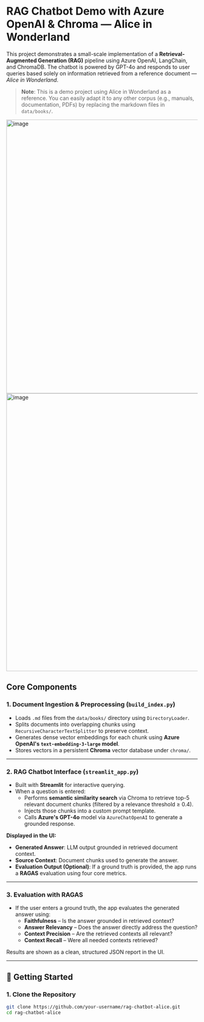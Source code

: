 # RAG Chatbot Demo with Azure OpenAI & Chroma — Alice in Wonderland

This project demonstrates a small-scale implementation of a **Retrieval-Augmented Generation (RAG)** pipeline using Azure OpenAI, LangChain, and ChromaDB. The chatbot is powered by GPT-4o and responds to user queries based solely on information retrieved from a reference document — *Alice in Wonderland*.

> **Note**: This is a demo project using Alice in Wonderland as a reference. You can easily adapt it to any other corpus (e.g., manuals, documentation, PDFs) by replacing the markdown files in `data/books/`.

<img width="719" alt="image" src="https://github.com/user-attachments/assets/2dc4e3a3-9029-432f-851d-68ed78398b06" />

<img width="730" alt="image" src="https://github.com/user-attachments/assets/07fba8c5-62f0-44c5-8019-7a97f6d10e9a" />

## Core Components

### 1. Document Ingestion & Preprocessing (`build_index.py`)
- Loads `.md` files from the `data/books/` directory using `DirectoryLoader`.
- Splits documents into overlapping chunks using `RecursiveCharacterTextSplitter` to preserve context.
- Generates dense vector embeddings for each chunk using **Azure OpenAI's `text-embedding-3-large` model**.
- Stores vectors in a persistent **Chroma** vector database under `chroma/`.

---

### 2. RAG Chatbot Interface (`streamlit_app.py`)
- Built with **Streamlit** for interactive querying.
- When a question is entered:
  - Performs **semantic similarity search** via Chroma to retrieve top-5 relevant document chunks (filtered by a relevance threshold ≥ 0.4).
  - Injects those chunks into a custom prompt template.
  - Calls **Azure's GPT-4o** model via `AzureChatOpenAI` to generate a grounded response.

**Displayed in the UI:**
- **Generated Answer**: LLM output grounded in retrieved document context.
- **Source Context**: Document chunks used to generate the answer.
- **Evaluation Output (Optional)**: If a ground truth is provided, the app runs a **RAGAS** evaluation using four core metrics.

---

### 3. Evaluation with RAGAS
- If the user enters a ground truth, the app evaluates the generated answer using:
  - **Faithfulness** – Is the answer grounded in retrieved context?
  - **Answer Relevancy** – Does the answer directly address the question?
  - **Context Precision** – Are the retrieved contexts all relevant?
  - **Context Recall** – Were all needed contexts retrieved?

Results are shown as a clean, structured JSON report in the UI.

---

## 🚀 Getting Started

### 1. Clone the Repository
```bash
git clone https://github.com/your-username/rag-chatbot-alice.git
cd rag-chatbot-alice
